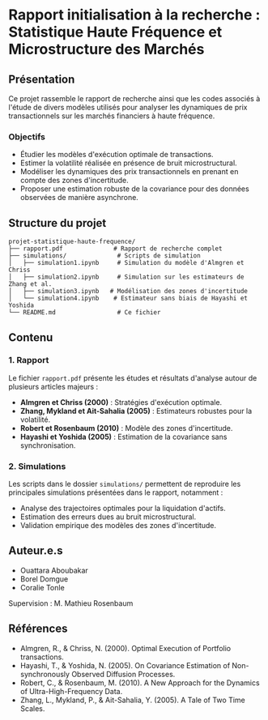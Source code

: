 # Rapport initialisation à la recherche : Statistique Haute Fréquence et Microstructure des Marchés

## Présentation
Ce projet rassemble le rapport de recherche ainsi que les codes associés à l'étude de divers modèles utilisés pour analyser les dynamiques de prix transactionnels sur les marchés financiers à haute fréquence.

### Objectifs
- Étudier les modèles d'exécution optimale de transactions.
- Estimer la volatilité réalisée en présence de bruit microstructural.
- Modéliser les dynamiques des prix transactionnels en prenant en compte des zones d'incertitude.
- Proposer une estimation robuste de la covariance pour des données observées de manière asynchrone.

## Structure du projet
```
projet-statistique-haute-frequence/
├── rapport.pdf              # Rapport de recherche complet
├── simulations/              # Scripts de simulation
│   ├── simulation1.ipynb     # Simulation du modèle d'Almgren et Chriss
│   ├── simulation2.ipynb     # Simulation sur les estimateurs de Zhang et al.
│   ├── simulation3.ipynb   # Modélisation des zones d'incertitude
│   └── simulation4.ipynb    # Estimateur sans biais de Hayashi et Yoshida
└── README.md                 # Ce fichier
```

## Contenu
### 1. Rapport
Le fichier `rapport.pdf` présente les études et résultats d'analyse autour de plusieurs articles majeurs :
- **Almgren et Chriss (2000)** : Stratégies d'exécution optimale.
- **Zhang, Mykland et Ait-Sahalia (2005)** : Estimateurs robustes pour la volatilité.
- **Robert et Rosenbaum (2010)** : Modèle des zones d'incertitude.
- **Hayashi et Yoshida (2005)** : Estimation de la covariance sans synchronisation.

### 2. Simulations
Les scripts dans le dossier `simulations/` permettent de reproduire les principales simulations présentées dans le rapport, notamment :
- Analyse des trajectoires optimales pour la liquidation d'actifs.
- Estimation des erreurs dues au bruit microstructural.
- Validation empirique des modèles des zones d'incertitude.



## Auteur.e.s
- Ouattara Aboubakar
- Borel Domgue
- Coralie Tonle

Supervision : M. Mathieu Rosenbaum

## Références
- Almgren, R., & Chriss, N. (2000). Optimal Execution of Portfolio transactions.
- Hayashi, T., & Yoshida, N. (2005). On Covariance Estimation of Non-synchronously Observed Diffusion Processes.
- Robert, C., & Rosenbaum, M. (2010). A New Approach for the Dynamics of Ultra-High-Frequency Data.
- Zhang, L., Mykland, P., & Ait-Sahalia, Y. (2005). A Tale of Two Time Scales.

